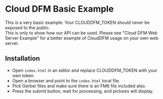 # Cloud DFM Basic Example
This is a very basic example.  Your CLOUDDFM_TOKEN should never be exposed to the public.  
This is only to show how our API can be used.  Please see "Cloud DFM Web Server Example"
for a better example of CloudDFM usage on your own web server.

## Installation
* Open `index.html` in an editor and replace CLOUDDFM_TOKEN with your own token.
* Open a browser and point to the `index.html` local file.
* Pick Gerber files and make sure there is an FM6 file included also.
* Press the submit button, wait for processing, and pictures will display.
